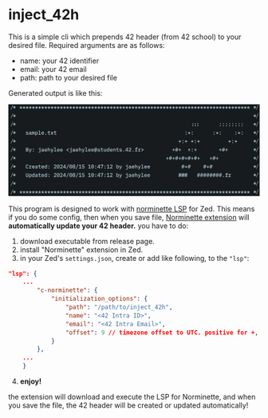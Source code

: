 # inject_42h

This is a simple cli which prepends 42 header (from 42 school) to your desired file.
Required arguments are as follows:

- name: your 42 identifier
- email: your 42 email
- path: path to your desired file

Generated output is like this:

![42 header sample](sample.png)

This program is designed to work with [norminette LSP](https://github.com/DavidLee18/norminette_lsp) for Zed.
This means if you do some config, then when you save file, [Norminette extension](https://github.com/DavidLee18/zed_norminette) will **automatically update your 42 header.**
you have to do:
1. download executable from release page.
2. install "Norminette" extension in Zed.
3. in your Zed's `settings.json`, create or add like following, to the `"lsp"`:
```json
"lsp": {
    ...
		"c-norminette": {
			"initialization_options": {
				"path": "/path/to/inject_42h",
				"name": "<42 Intra ID>",
				"email": "<42 Intra Email>",
				"offset": 9 // timezone offset to UTC. positive for +, negative for -
			}
		},
    ...
	}
```
4. **enjoy!**

the extension will download and execute the LSP for Norminette, and when you save the file, the 42 header will be created or updated automatically!
